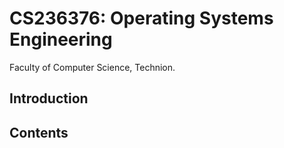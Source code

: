# CS236376: Operating Systems Engineering

Faculty of Computer Science, Technion.

## Introduction

## Contents
